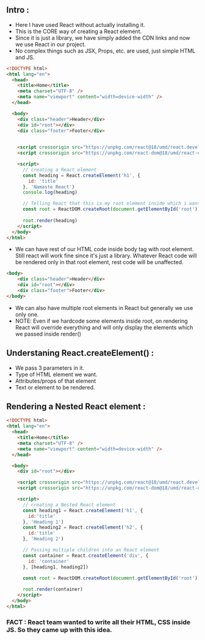## Intro :

- Here I have used React without actually installing it.
- This is the CORE way of creating a React element.
- Since it is just a library, we have simply added the CDN links and now we use React in our project.
- No complex things such as JSX, Props, etc. are used, just simple HTML and JS.

```html
<!DOCTYPE html>
<html lang="en">
  <head>
    <title>Home</title>
    <meta charset="UTF-8" />
    <meta name="viewport" content="width=device-width" />
  </head>

  <body>
    <div class="header">Header</div>
    <div id="root"></div>
    <div class="footer">Footer</div>
  

    <script crossorigin src="https://unpkg.com/react@18/umd/react.development.js"></script>
    <script crossorigin src="https://unpkg.com/react-dom@18/umd/react-dom.development.js"></script>

    <script>
      // creating a React element
      const heading = React.createElement('h1', {
        id: 'title'
      }, 'Namaste React')
      console.log(heading)

      // Telling React that this is my root element inside which i want to run react code
      const root = ReactDOM.createRoot(document.getElementById('root'))
      
      root.render(heading)
    </script>
  </body>
</html>


```

- We can have rest of our HTML code inside body tag with root element. Still react will work fine since it's just a library. Whatever React code will be rendered only in that root element, rest code will be unaffected.

```html
<body>
    <div class="header">Header</div>
    <div id="root"></div>
    <div class="footer">Footer</div>
</body>
```

- We can also have multiple root elements in React but generally we use only one.
- NOTE: Even if we hardcode some elements inside root, on rendering React will override everything and will only display the elements which we passed inside render()

## Understaning React.createElement() :

- We pass 3 parameters in it.
- Type of HTML element we want.
- Attributes/props of that element
- Text  or element to be rendered.

## Rendering a Nested React element :

```html
<!DOCTYPE html>
<html lang="en">
  <head>
    <title>Home</title>
    <meta charset="UTF-8" />
    <meta name="viewport" content="width=device-width" />
  </head>

  <body>
    <div id="root"></div>

    <script crossorigin src="https://unpkg.com/react@18/umd/react.development.js"></script>
    <script crossorigin src="https://unpkg.com/react-dom@18/umd/react-dom.development.js"></script>

    <script>
      // creating a Nested React element
      const heading1 = React.createElement('h1', {
        id:'title'
      }, 'Heading 1')
      const heading2 = React.createElement('h2', {
        id:'title'
      }, 'Heading 2')

      // Passing multiple children into an React element
      const container = React.createElement('div', {
        id: 'container'
      }, [heading1, heading2])

      const root = ReactDOM.createRoot(document.getElementById('root'))
      
      root.render(container)
    </script>
  </body>
</html>

```

### FACT : React team wanted to write all their HTML, CSS inside JS. So they came up with this idea.







